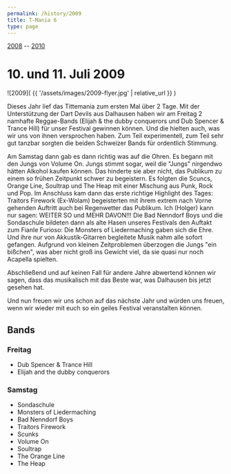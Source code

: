 ```yaml
---
permalink: /history/2009
title: T-Mania 6
type: page
---
```


[2008](/history/2008) -- [2010](/history/2010)

# 10. und 11. Juli 2009

![2009]( {{ '/assets/images/2009-flyer.jpg' | relative_url }} )

Dieses Jahr lief das Tittemania zum ersten Mal über 2 Tage. Mit der Unterstützung der Dart Devils aus Dalhausen haben wir am Freitag 2 namhafte Reggae-Bands (Elijah & the dubby conquerors und Dub Spencer & Trance Hill) für unser Festival gewinnen können. Und die hielten auch, was wir uns von ihnen versprochen haben. Zum Teil experimentell, zum Teil sehr gut tanzbar sorgten die beiden Schweizer Bands für ordentlich Stimmung.

Am Samstag dann gab es dann richtig was auf die Ohren. Es begann mit den Jungs von Volume On. Jungs stimmt sogar, weil die "Jungs" nirgendwo hätten Alkohol kaufen können. Das hinderte sie aber nicht, das Publikum zu einem so frühen Zeitpunkt schwer zu begeistern. Es folgten die Scuncs, Orange Line, Soultrap und The Heap mit einer Mischung aus Punk, Rock und Pop. Im Anschluss kam dann das erste richtige Highlight des Tages: Traitors Firework (Ex-Wolam) begeisterten mit ihrem extrem nach Vorne gehenden Auftritt auch bei Regenwetter das Publikum. Ich (Holger) kann nur sagen: WEITER SO und MEHR DAVON!!! Die Bad Nenndorf Boys und die Sondaschule bildeten dann als alte Hasen unseres Festivals den Auftakt zum Fianle Furioso: Die Monsters of Liedermaching gaben sich die Ehre. Und ihre nur von Akkustik-Gitarren begleitete Musik nahm alle sofort gefangen. Aufgrund von kleinen Zeitproblemen überzogen die Jungs "ein bißchen", was aber nicht groß ins Gewicht viel, da sie quasi nur noch Acapella spielten.

Abschließend und auf keinen Fall für andere Jahre abwertend können wir sagen, dass das musikalisch mit das Beste war, was Dalhausen bis jetzt gesehen hat.

Und nun freuen wir uns schon auf das nächste Jahr und würden uns freuen, wenn wir wieder mit euch so ein geiles Festival veranstalten können.

## Bands

### Freitag 

- Dub Spencer & Trance Hill
- Elijah and the dubby conquerors

### Samstag

- Sondaschule
- Monsters of Liedermaching
- Bad Nenndorf Boys
- Traitors Firework
- Scunks
- Volume On
- Soultrap
- The Orange Line
- The Heap